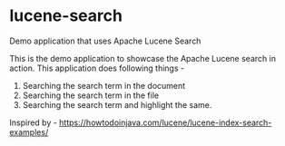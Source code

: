 # lucene-search
Demo application that uses Apache Lucene Search

This is the demo application to showcase the Apache Lucene search in action. 
This application does following things - 
1. Searching the search term in the document
2. Searching the search term in the file
3. Searching the search term and highlight the same.

Inspired by - https://howtodoinjava.com/lucene/lucene-index-search-examples/
